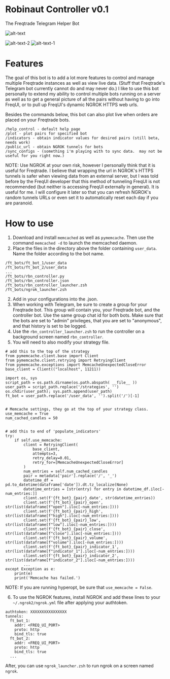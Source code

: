 # Robinaut Controller v0.1
The Freqtrade Telegram Helper Bot

![alt-text](https://i.imgur.com/s88cypn.png)

![alt-text-2](https://i.imgur.com/8Rs99NX.png) ![alt-text-1](https://i.imgur.com/iEmtc83.png)

# Features
The goal of this bot is to add a lot more features to control and manage multiple Freqtrade instances as well as view live data.  (Stuff that Freqtrade's Telegram bot currently cannot do and may never do.)  I like to use this bot personally to extend my ability to control multiple bots running on a server as well as to get a general picture of all the pairs without having to go into FreqUI, or to pull up FreqUI's dynamic NGROK HTTPS web urls.

Besides the commands below, this bot can also plot live when orders are placed on your Freqtrade bots.
```
/help_control - default help page
/plot - plot pairs for specified bot
/indicators - obtain indicator values for desired pairs (still beta, needs work)
/public_url - obtain NGROK tunnels for bots
/sync_configs - (something i'm playing with to sync data.  may not be useful for you right now.)
```

NOTE: Use NGROK at your own risk, however I personally think that it is useful for Freqtrade.  I believe that wrapping the url in NGROK's HTTPS tunnels is safer when viewing data from an external server, but I was told before by the FreqUI developer that this method of tunneling FreqUI is not recommended (but neither is accessing FreqUI externally in general).  It is useful for me.  I will configure it later so that you can refresh NGROK's random tunnels URLs or even set it to automatically reset each day if you are paranoid.

# How to use
1.  Download and install `memcached` as well as `pymemcache`.  Then use the command `memcached -d` to launch the memcached daemon.
1.  Place the files in the directory above the folder containing `user_data`.  Name the folder according to the bot name.
```
/ft_bots/ft_bot_1/user_data
/ft_bots/ft_bot_2/user_data
...
/ft_bots/rbn_controller.py
/ft_bots/rbn_controller.json
/ft_bots/rbn_controller_launcher.zsh
/ft_bots/ngrok_launcher.zsh
```
2. Add in your configurations into the .json.
3. When working with Telegram, be sure to create a group for your Freqtrade bot.  This group will contain you, your Freqtrade bot, and the controller bot.  Use the same group chat id for both bots.  Make sure that the bots are set to "admin" privileges, that you are set to "anonymous", and that history is set to be logged.
4.  Use the `rbn_controller_launcher.zsh` to run the controller on a background screen named `rbn_controller`.
5.  You will need to also modify your strategy file.
```
# add this to the top of the strategy
from pymemcache.client.base import Client
from pymemcache.client.retrying import RetryingClient
from pymemcache.exceptions import MemcacheUnexpectedCloseError
base_client = Client(("localhost", 11211))

import os, sys
script_path = os.path.dirname(os.path.abspath( __file__ ))
user_path = script_path.replace('/strategies', '')
os.chdir(user_path); sys.path.append(user_path)
ft_bot = user_path.replace('/user_data', '').split('/')[-1]


# Memcache settings, they go at the top of your strategy class.
use_memcache = True
num_cached_candles = 50


# add this to end of 'populate_indicators'
try:
    if self.use_memcache:
        client = RetryingClient(
            base_client,
            attempts=3,
            retry_delay=0.01,
            retry_for=[MemcacheUnexpectedCloseError]
        )
        num_entries = self.num_cached_candles
        pair = metadata['pair'].replace('/', '_')
        datetime_df = pd.to_datetime(dataframe['date']).dt.tz_localize(None)
        datetime_entries = [str(entry) for entry in datetime_df.iloc[-num_entries:]]
        client.set(f'{ft_bot}_{pair}_date', str(datetime_entries))
        client.set(f'{ft_bot}_{pair}_open', str(list(dataframe[f"open"].iloc[-num_entries:])))
        client.set(f'{ft_bot}_{pair}_high', str(list(dataframe[f"high"].iloc[-num_entries:])))
        client.set(f'{ft_bot}_{pair}_low',  str(list(dataframe[f"low"].iloc[-num_entries:])))
        client.set(f'{ft_bot}_{pair}_close', str(list(dataframe[f"close"].iloc[-num_entries:])))
        client.set(f'{ft_bot}_{pair}_volume', str(list(dataframe[f"volume"].iloc[-num_entries:])))
        client.set(f'{ft_bot}_{pair}_indicator_1', str(list(dataframe[f"indicator_1"].iloc[-num_entries:])))
        client.set(f'{ft_bot}_{pair}_indicator_2', str(list(dataframe[f"indicator_2"].iloc[-num_entries:])))
        ...
except Exception as e:
    print(e)
    print('Memcache has failed.')
```
NOTE: If you are running hyperopt, be sure that `use_memcache = False`.

6.  To use the NGROK features, install NGROK and add these lines to your `~/.ngrok2/ngrok.yml` file after applying your authtoken.
```
authtoken: XXXXXXXXXXXXXXXX
tunnels:
  ft_bot_1:
    addr: <FREQ_UI_PORT>
    proto: http
    bind_tls: true
  ft_bot_2:
    addr: <FREQ_UI_PORT>
    proto: http
    bind_tls: true
  ...
```
After, you can use `ngrok_launcher.zsh` to run ngrok on a screen named `ngrok`.
